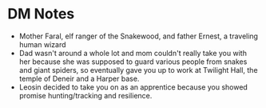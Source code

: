 # DM Notes

- Mother Faral, elf ranger of the Snakewood, and father Ernest, a traveling human wizard
- Dad wasn't around a whole lot and mom couldn't really take you with her because she was supposed to guard various people from snakes and giant spiders, so eventually gave you up to work at Twilight Hall, the temple of Deneir and a Harper base.
- Leosin decided to take you on as an apprentice because  you showed promise hunting/tracking and resilience.